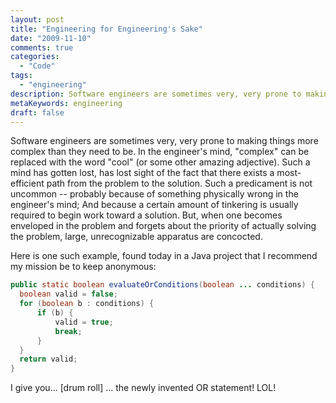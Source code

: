 ```yaml
---
layout: post
title: "Engineering for Engineering's Sake"
date: "2009-11-10"
comments: true
categories:
  - "Code"
tags:
  - "engineering"
description: Software engineers are sometimes very, very prone to making things more complex than they need to be.  In the engineer's mind, "complex" can be replaced wit
metaKeywords: engineering
draft: false
---
```


Software engineers are sometimes very, very prone to making things more complex than they need to be.  In the engineer's mind, "complex" can be replaced with the word "cool" (or some other amazing adjective).  Such a mind has gotten lost, has lost sight of the fact that there exists a most-efficient path from the problem to the solution.  Such a predicament is not uncommon -- probably because of something physically wrong in the engineer's mind;  And because a certain amount of tinkering is usually required to begin work toward a solution.  But, when one becomes enveloped in the problem and forgets about the priority of actually solving the problem, large, unrecognizable apparatus are concocted.  

<!--more-->

Here is one such example, found today in a Java project that I recommend my mission be to keep anonymous:

```java
public static boolean evaluateOrConditions(boolean ... conditions) {
  boolean valid = false;
  for (boolean b : conditions) {
      if (b) {
          valid = true;
          break;
      }
  }
  return valid;
}
```

I give you... [drum roll] ... the newly invented OR statement!   LOL!

  
